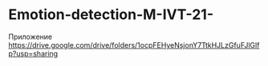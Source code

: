 # Emotion-detection-M-IVT-21-

Приложение https://drive.google.com/drive/folders/1ocpFEHyeNsjonY7TtkHJLzGfuFJlGlfp?usp=sharing
